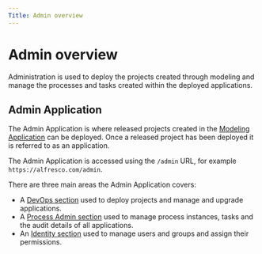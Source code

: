 ```yaml
---
Title: Admin overview
---
```


# Admin overview

Administration is used to deploy the projects created through modeling and manage the processes and tasks created within the deployed applications.

## Admin Application

The Admin Application is where released projects created in the [Modeling Application](../model/README.md) can be deployed. Once a released project has been deployed it is referred to as an application.

The Admin Application is accessed using the `/admin` URL, for example `https://alfresco.com/admin`.

There are three main areas the Admin Application covers:

* A [DevOps section](release.md) used to deploy projects and manage and upgrade applications.
* A  [Process Admin section](monitor.md) used to manage process instances, tasks and the audit details of all applications.
* An [Identity section](users.md) used to manage users and groups and assign their permissions.
